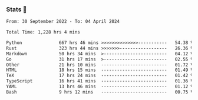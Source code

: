 ### Stats 👋
<!--START_SECTION:waka-->

```txt
From: 30 September 2022 - To: 04 April 2024

Total Time: 1,228 hrs 4 mins

Python              667 hrs 46 mins >>>>>>>>>>>>>>-----------   54.38 %
Rust                323 hrs 44 mins >>>>>>>------------------   26.36 %
Markdown            50 hrs 34 mins  >------------------------   04.12 %
Go                  31 hrs 17 mins  >------------------------   02.55 %
Other               21 hrs 10 mins  -------------------------   01.72 %
HTML                18 hrs 15 mins  -------------------------   01.49 %
TeX                 17 hrs 24 mins  -------------------------   01.42 %
TypeScript          16 hrs 41 mins  -------------------------   01.36 %
YAML                13 hrs 46 mins  -------------------------   01.12 %
Bash                9 hrs 12 mins   -------------------------   00.75 %
```

<!--END_SECTION:waka-->

<!--
**buhaytza2005/buhaytza2005** is a ✨ _special_ ✨ repository because its `README.md` (this file) appears on your GitHub profile.

Here are some ideas to get you started:

- 🔭 I’m currently working on ...
- 🌱 I’m currently learning ...
- 👯 I’m looking to collaborate on ...
- 🤔 I’m looking for help with ...
- 💬 Ask me about ...
- 📫 How to reach me: ...
- 😄 Pronouns: ...
- ⚡ Fun fact: ...
-->


